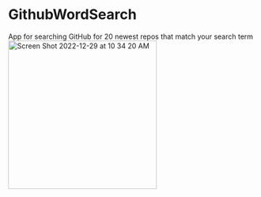# GithubWordSearch
App for searching GitHub for 20 newest repos that match your search term
<img width="300" alt="Screen Shot 2022-12-29 at 10 34 20 AM" src="https://user-images.githubusercontent.com/112792126/209975409-20354a04-c646-45ae-a126-719eb1756822.png">
